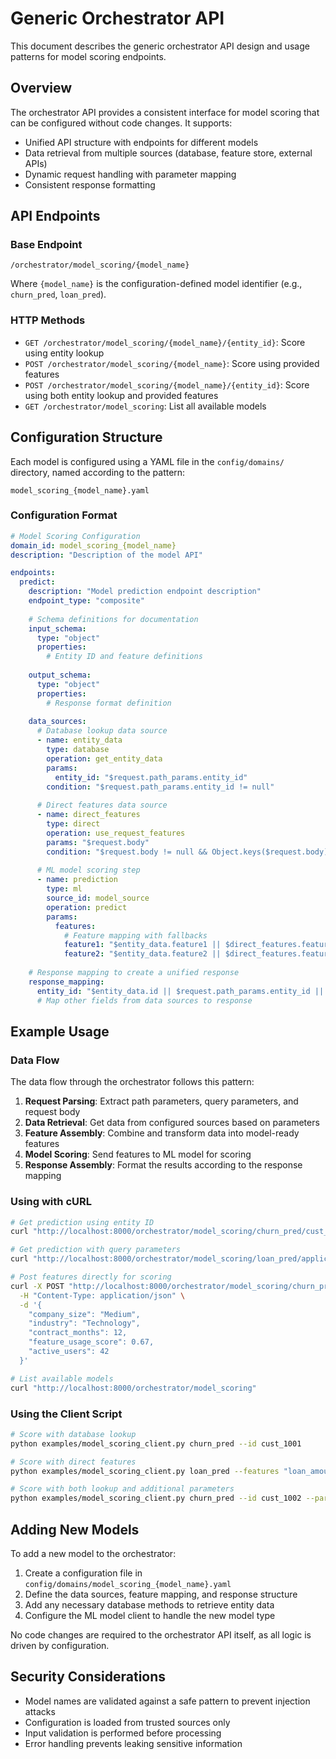 # Generic Orchestrator API

This document describes the generic orchestrator API design and usage patterns for model scoring endpoints.

## Overview

The orchestrator API provides a consistent interface for model scoring that can be configured without code changes. It supports:

- Unified API structure with endpoints for different models
- Data retrieval from multiple sources (database, feature store, external APIs)
- Dynamic request handling with parameter mapping
- Consistent response formatting

## API Endpoints

### Base Endpoint

```
/orchestrator/model_scoring/{model_name}
```

Where `{model_name}` is the configuration-defined model identifier (e.g., `churn_pred`, `loan_pred`).

### HTTP Methods

- `GET /orchestrator/model_scoring/{model_name}/{entity_id}`: Score using entity lookup
- `POST /orchestrator/model_scoring/{model_name}`: Score using provided features
- `POST /orchestrator/model_scoring/{model_name}/{entity_id}`: Score using both entity lookup and provided features
- `GET /orchestrator/model_scoring`: List all available models

## Configuration Structure

Each model is configured using a YAML file in the `config/domains/` directory, named according to the pattern:

```
model_scoring_{model_name}.yaml
```

### Configuration Format

```yaml
# Model Scoring Configuration
domain_id: model_scoring_{model_name}
description: "Description of the model API"

endpoints:
  predict:
    description: "Model prediction endpoint description"
    endpoint_type: "composite"
    
    # Schema definitions for documentation
    input_schema:
      type: "object"
      properties:
        # Entity ID and feature definitions
    
    output_schema:
      type: "object"
      properties:
        # Response format definition
    
    data_sources:
      # Database lookup data source
      - name: entity_data
        type: database
        operation: get_entity_data
        params:
          entity_id: "$request.path_params.entity_id"
        condition: "$request.path_params.entity_id != null"
      
      # Direct features data source
      - name: direct_features
        type: direct
        operation: use_request_features
        params: "$request.body"
        condition: "$request.body != null && Object.keys($request.body).length > 0"
      
      # ML model scoring step
      - name: prediction
        type: ml
        source_id: model_source
        operation: predict
        params:
          features:
            # Feature mapping with fallbacks
            feature1: "$entity_data.feature1 || $direct_features.feature1 || default_value"
            feature2: "$entity_data.feature2 || $direct_features.feature2 || default_value"
    
    # Response mapping to create a unified response
    response_mapping:
      entity_id: "$entity_data.id || $request.path_params.entity_id || 'unknown'"
      # Map other fields from data sources to response
```

## Example Usage

### Data Flow

The data flow through the orchestrator follows this pattern:

1. **Request Parsing**: Extract path parameters, query parameters, and request body
2. **Data Retrieval**: Get data from configured sources based on parameters
3. **Feature Assembly**: Combine and transform data into model-ready features
4. **Model Scoring**: Send features to ML model for scoring
5. **Response Assembly**: Format the results according to the response mapping

### Using with cURL

```bash
# Get prediction using entity ID
curl "http://localhost:8000/orchestrator/model_scoring/churn_pred/cust_1001"

# Get prediction with query parameters
curl "http://localhost:8000/orchestrator/model_scoring/loan_pred/applicant_123?loan_amount=25000&loan_term=36"

# Post features directly for scoring
curl -X POST "http://localhost:8000/orchestrator/model_scoring/churn_pred" \
  -H "Content-Type: application/json" \
  -d '{
    "company_size": "Medium", 
    "industry": "Technology",
    "contract_months": 12,
    "feature_usage_score": 0.67,
    "active_users": 42
  }'

# List available models
curl "http://localhost:8000/orchestrator/model_scoring"
```

### Using the Client Script

```bash
# Score with database lookup
python examples/model_scoring_client.py churn_pred --id cust_1001

# Score with direct features
python examples/model_scoring_client.py loan_pred --features "loan_amount=25000,loan_term=36,credit_score=720"

# Score with both lookup and additional parameters
python examples/model_scoring_client.py churn_pred --id cust_1002 --params "tickets=3,nps=7"
```

## Adding New Models

To add a new model to the orchestrator:

1. Create a configuration file in `config/domains/model_scoring_{model_name}.yaml`
2. Define the data sources, feature mapping, and response structure
3. Add any necessary database methods to retrieve entity data
4. Configure the ML model client to handle the new model type

No code changes are required to the orchestrator API itself, as all logic is driven by configuration.

## Security Considerations

- Model names are validated against a safe pattern to prevent injection attacks
- Configuration is loaded from trusted sources only
- Input validation is performed before processing
- Error handling prevents leaking sensitive information